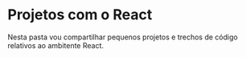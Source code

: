 # Projetos com o React

Nesta pasta vou compartilhar pequenos projetos e trechos de código relativos ao ambitente React. 
